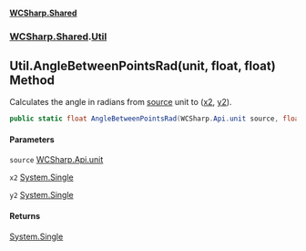 #### [WCSharp.Shared](README.md 'README')
### [WCSharp.Shared](WCSharp.Shared.md 'WCSharp.Shared').[Util](WCSharp.Shared.Util.md 'WCSharp.Shared.Util')

## Util.AngleBetweenPointsRad(unit, float, float) Method

Calculates the angle in radians from [source](WCSharp.Shared.Util.AngleBetweenPointsRad(WCSharp.Api.unit,float,float).md#WCSharp.Shared.Util.AngleBetweenPointsRad(WCSharp.Api.unit,float,float).source 'WCSharp.Shared.Util.AngleBetweenPointsRad(WCSharp.Api.unit, float, float).source') unit to ([x2](WCSharp.Shared.Util.AngleBetweenPointsRad(WCSharp.Api.unit,float,float).md#WCSharp.Shared.Util.AngleBetweenPointsRad(WCSharp.Api.unit,float,float).x2 'WCSharp.Shared.Util.AngleBetweenPointsRad(WCSharp.Api.unit, float, float).x2'), [y2](WCSharp.Shared.Util.AngleBetweenPointsRad(WCSharp.Api.unit,float,float).md#WCSharp.Shared.Util.AngleBetweenPointsRad(WCSharp.Api.unit,float,float).y2 'WCSharp.Shared.Util.AngleBetweenPointsRad(WCSharp.Api.unit, float, float).y2')).

```csharp
public static float AngleBetweenPointsRad(WCSharp.Api.unit source, float x2, float y2);
```
#### Parameters

<a name='WCSharp.Shared.Util.AngleBetweenPointsRad(WCSharp.Api.unit,float,float).source'></a>

`source` [WCSharp.Api.unit](https://docs.microsoft.com/en-us/dotnet/api/WCSharp.Api.unit 'WCSharp.Api.unit')

<a name='WCSharp.Shared.Util.AngleBetweenPointsRad(WCSharp.Api.unit,float,float).x2'></a>

`x2` [System.Single](https://docs.microsoft.com/en-us/dotnet/api/System.Single 'System.Single')

<a name='WCSharp.Shared.Util.AngleBetweenPointsRad(WCSharp.Api.unit,float,float).y2'></a>

`y2` [System.Single](https://docs.microsoft.com/en-us/dotnet/api/System.Single 'System.Single')

#### Returns
[System.Single](https://docs.microsoft.com/en-us/dotnet/api/System.Single 'System.Single')